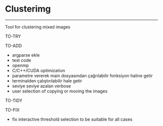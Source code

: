 # Clusterimg
---
Tool for clustering mixed images

TO-TRY

TO-ADD
- argparse ekle
- test code
- openmp
- C/C++/CUDA optimization
- parametre vererek main dosyasından çağrılabilir fonksiyon haline getir
- terminalden çalıştırılabilir hale getir
- seviye seviye azalan verbose
- user selection of copying or moving the images

TO-TIDY

TO-FIX
- fix interactive threshold selection to be suitable for all cases